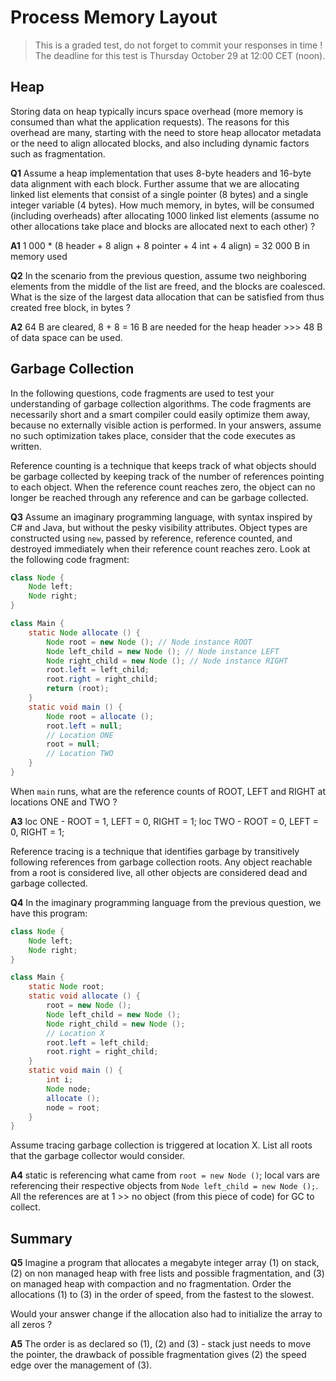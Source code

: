 # Process Memory Layout

> This is a graded test, do not forget to commit your responses in time !
> The deadline for this test is Thursday October 29 at 12:00 CET (noon).


## Heap

Storing data on heap typically incurs space overhead (more memory is consumed than what the application requests).
The reasons for this overhead are many, starting with the need to store heap allocator metadata or the need to
align allocated blocks, and also including dynamic factors such as fragmentation.

**Q1** Assume a heap implementation that uses 8-byte headers and 16-byte data alignment with each block.
Further assume that we are allocating linked list elements that consist of a single pointer (8 bytes)
and a single integer variable (4 bytes). How much memory, in bytes, will be consumed (including
overheads) after allocating 1000 linked list elements (assume no other allocations take place
and blocks are allocated next to each other) ?

**A1** 1 000 * (8 header + 8 align + 8 pointer + 4 int + 4 align) = 32 000 B in memory used

**Q2** In the scenario from the previous question, assume two neighboring elements from the middle of the list
are freed, and the blocks are coalesced. What is the size of the largest data allocation that can be satisfied
from thus created free block, in bytes ?

**A2** 64 B are cleared, 8 + 8 = 16 B are needed for the heap header >>> 48 B of data space can be used.


## Garbage Collection

In the following questions, code fragments are used to test your understanding of garbage collection algorithms.
The code fragments are necessarily short and a smart compiler could easily optimize them away, because no
externally visible action is performed. In your answers, assume no such optimization takes place,
consider that the code executes as written.

Reference counting is a technique that keeps track of what objects should be garbage collected by keeping track
of the number of references pointing to each object. When the reference count reaches zero, the object can
no longer be reached through any reference and can be garbage collected.

**Q3** Assume an imaginary programming language, with syntax inspired by C# and Java, but without the pesky
visibility attributes. Object types are constructed using `new`, passed by reference, reference counted,
and destroyed immediately when their reference count reaches zero. Look at the following code fragment:

```java
class Node {
    Node left;
    Node right;
}

class Main {
    static Node allocate () {
        Node root = new Node (); // Node instance ROOT
        Node left_child = new Node (); // Node instance LEFT
        Node right_child = new Node (); // Node instance RIGHT
        root.left = left_child;
        root.right = right_child;
        return (root);
    }
    static void main () {
        Node root = allocate ();
        root.left = null;
        // Location ONE
        root = null;
        // Location TWO
    }
}
```

When `main` runs, what are the reference counts of ROOT, LEFT and RIGHT at locations ONE and TWO ?

**A3** loc ONE - ROOT = 1, LEFT = 0, RIGHT = 1; loc TWO - ROOT = 0, LEFT = 0, RIGHT = 1;

Reference tracing is a technique that identifies garbage by transitively following references from
garbage collection roots. Any object reachable from a root is considered live, all other objects
are considered dead and garbage collected.

**Q4** In the imaginary programming language from the previous question, we have this program:

```java
class Node {
    Node left;
    Node right;
}

class Main {
    static Node root;
    static void allocate () {
        root = new Node ();
        Node left_child = new Node ();
        Node right_child = new Node ();
        // Location X
        root.left = left_child;
        root.right = right_child;
    }
    static void main () {
        int i;
        Node node;
        allocate ();
        node = root;
    }
}
```

Assume tracing garbage collection is triggered at location X.
List all roots that the garbage collector would consider.

**A4** static is referencing what came from `root = new Node ()`; local vars are referencing their respective objects from `Node left_child = new Node ();`. All the references are at 1 >> no object (from this piece of code) for GC to collect.


## Summary

**Q5** Imagine a program that allocates a megabyte integer array (1) on stack, (2) on non managed heap with
free lists and possible fragmentation, and (3) on managed heap with compaction and no fragmentation.
Order the allocations (1) to (3) in the order of speed, from the fastest to the slowest.

Would your answer change if the allocation also had to initialize the array to all zeros ?

**A5** The order is as declared so (1), (2) and (3) - stack just needs to move the pointer, the drawback of possible fragmentation gives (2) the speed edge over the management of (3).
